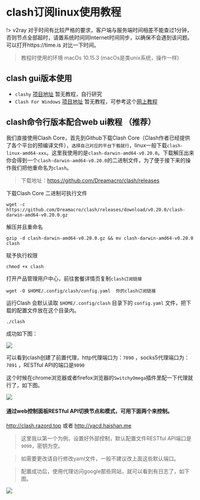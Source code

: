 # clash订阅linux使用教程

!> v2ray 对于时间有比较严格的要求，客户端与服务端时间相差不能查过1分钟，否则节点全部超时，请置系统时间同Internet时间同步，以确保不会遇到该问题。可以打开https://time.is 对比一下时间。

>教程时使用的环境 macOs 10.15.3 (macOs是类unix系统，操作一样)

## clash gui版本使用
- `clashy` [项目地址](https://github.com/SpongeNobody/Clashy/releases) 暂无教程，自行研究
- `Clash For Windows` [项目地址](https://github.com/Fndroid/clash_for_windows_pkg/releases) 暂无教程，可参考这个[网上教程](https://blog.zzsqwq.cn/posts/clash-for-windows-on-linux/)


## clash命令行版本配合web ui教程 （推荐）
我们直接使用Clash Core，首先到Github下载Clash Core（Clash作者已经提供了各个平台的预编译文件），`选择自己对应的平台下载就行`，linux一般下载`clash-linux-amd64-xxx`。这里我使用的是`clash-darwin-amd64-v0.20.0`。下载解压出来你会得到一个`clash-darwin-amd64-v0.20.0`的二进制文件，为了便于接下来的操作我们把他重命名为`clash`。

> 下载地址：https://github.com/Dreamacro/clash/releases

下载Clash Core 二进制可执行文件

```
wget -c https://github.com/Dreamacro/clash/releases/download/v0.20.0/clash-darwin-amd64-v0.20.0.gz
```

解压并且重命名

```
gzip -d clash-darwin-amd64-v0.20.0.gz && mv clash-darwin-amd64-v0.20.0 clash
```

赋予执行权限

```
chmod +x clash 
```

打开产品管理用户中心，前往套餐详情页复制`clash订阅链接`

```
wget -O $HOME/.config/clash/config.yaml  你的clash订阅链接
```

运行Clash 会默认读取 `$HOME/.config/clash` 目录下的 `config.yaml` 文件，把下载的配置文件放在这个目录内。


```
./clash
```

成功如下图：

![](/img/linux1.png)

可以看到clash创建了前置代理，http代理端口为：`7890` ，socks5代理端口为：`7891` ，RESTful API的端口是`9090`

这个时候在chrome浏览器或者firefox浏览器的`SwitchyOmega`插件里配一下代理就行了，如下图。

![](/img/linux2.png)


#### 通过web控制面板RESTful API切换节点和模式，可用下面两个来控制。

http://clash.razord.top 或者 http://yacd.haishan.me 

>这里我以第一个为例，设置好外部控制，默认配置文件RESTful API端口是`9090`，密钥为空。

>如需要更改请自行修改yaml文件，一般不建议改上面这些默认端口。

>配置成功后，使用代理访问google那些网站，就可以看到有日志了，如下图。

![](/img/linux3.png)
